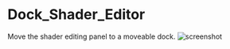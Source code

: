 # Dock_Shader_Editor
 Move the shader editing panel to a moveable dock.
![screenshot](screenshot/screenshot.jpg)
